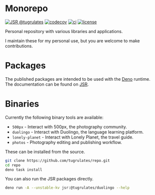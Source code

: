 # Monorepo

[![JSR @tugrulates](https://jsr.io/badges/@tugrulates)](https://jsr.io/@tugrulates)
[![codecov](https://codecov.io/gh/tugrulates/repo/branch/main/graph/badge.svg)](https://codecov.io/gh/tugrulates/repo)
[![ci](https://github.com/tugrulates/repo/actions/workflows/ci.yml/badge.svg)](https://github.com/tgurulates/repo/actions/workflows/ci.yml)
[![license](https://img.shields.io/badge/License-MIT-blue.svg)](https://github.com/tugrulates/repo/blob/main/LICENSE)

Personal repository with various libraries and applications.

I maintain these for my personal use, but you are welcome to make contributions.

# Packages

The published packages are intended to be used with the [Deno](https://deno.com)
runtime. The documentation can be found on [JSR](https://jsr.io/@tugrulates).

# Binaries

Currently the following binary tools are available:

- `500px` - Interact with 500px, the photography community.
- `duolingo` - Interact with Duolingo, the language learning platform.
- `lonely-planet` - Interact with Lonely Planet, the travel guide.
- `photos` - Photography editing and publishing workflow.

These can be installed from the source.

```sh
git clone https://github.com/tugrulates/repo.git
cd repo
deno task install
```

You can also run the JSR packages directly.

```sh
deno run -A --unstable-kv jsr:@tugrulates/duolingo --help
```
